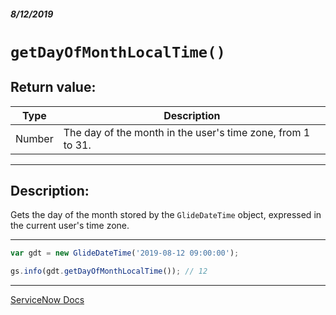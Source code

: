 ##### 8/12/2019
# `getDayOfMonthLocalTime()`

## Return value:
| Type | Description |
|---|---|
| Number | The day of the month in the user's time zone, from 1 to 31. |

---

## Description:
Gets the day of the month stored by the `GlideDateTime` object, expressed in the current user's time zone.

---

```js
var gdt = new GlideDateTime('2019-08-12 09:00:00');

gs.info(gdt.getDayOfMonthLocalTime()); // 12
```

---

[ServiceNow Docs](https://developer.servicenow.com/app.do#!/api_doc?v=madrid&id=r_ScopedGlideDateTimeGetDayOfMonthLocalTime)